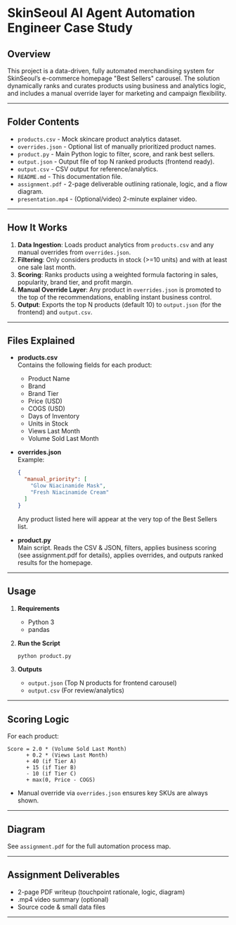 # SkinSeoul AI Agent Automation Engineer Case Study

## Overview

This project is a data-driven, fully automated merchandising system for SkinSeoul’s e-commerce homepage "Best Sellers" carousel. The solution dynamically ranks and curates products using business and analytics logic, and includes a manual override layer for marketing and campaign flexibility.

---

## Folder Contents

- `products.csv` - Mock skincare product analytics dataset.
- `overrides.json` - Optional list of manually prioritized product names.
- `product.py` - Main Python logic to filter, score, and rank best sellers.
- `output.json` - Output file of top N ranked products (frontend ready).
- `output.csv` - CSV output for reference/analytics.
- `README.md` - This documentation file.
- `assignment.pdf` - 2-page deliverable outlining rationale, logic, and a flow diagram.
- `presentation.mp4` - (Optional/video) 2-minute explainer video.

---

## How It Works

1. **Data Ingestion**: Loads product analytics from `products.csv` and any manual overrides from `overrides.json`.  
2. **Filtering**: Only considers products in stock (>=10 units) and with at least one sale last month.  
3. **Scoring**: Ranks products using a weighted formula factoring in sales, popularity, brand tier, and profit margin.  
4. **Manual Override Layer**: Any product in `overrides.json` is promoted to the top of the recommendations, enabling instant business control.  
5. **Output**: Exports the top N products (default 10) to `output.json` (for the frontend) and `output.csv`.  

---

## Files Explained

- **products.csv**  
  Contains the following fields for each product:  
  - Product Name  
  - Brand  
  - Brand Tier  
  - Price (USD)  
  - COGS (USD)  
  - Days of Inventory  
  - Units in Stock  
  - Views Last Month  
  - Volume Sold Last Month  

- **overrides.json**  
  Example:  
  ```json
  {
    "manual_priority": [
      "Glow Niacinamide Mask",
      "Fresh Niacinamide Cream"
    ]
  }
  ```  
  Any product listed here will appear at the very top of the Best Sellers list.

- **product.py**  
  Main script. Reads the CSV & JSON, filters, applies business scoring (see assignment.pdf for details), applies overrides, and outputs ranked results for the homepage.

---

## Usage

1. **Requirements**  
   - Python 3  
   - pandas  

2. **Run the Script**  
   ```bash
   python product.py
   ```

3. **Outputs**  
   - `output.json` (Top N products for frontend carousel)  
   - `output.csv` (For review/analytics)  

---

## Scoring Logic

For each product:  

```
Score = 2.0 * (Volume Sold Last Month)
      + 0.2 * (Views Last Month)
      + 40 (if Tier A)
      + 15 (if Tier B)
      - 10 (if Tier C)
      + max(0, Price - COGS)
```

- Manual override via `overrides.json` ensures key SKUs are always shown.

---

## Diagram

See `assignment.pdf` for the full automation process map.

---

## Assignment Deliverables

- 2-page PDF writeup (touchpoint rationale, logic, diagram)  
- .mp4 video summary (optional)  
- Source code & small data files  

---


